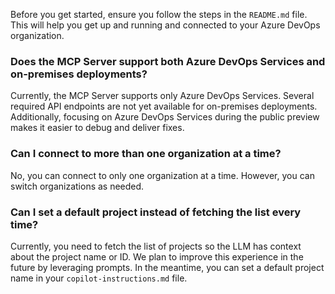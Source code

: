 Before you get started, ensure you follow the steps in the `README.md` file. This will help you get up and running and connected to your Azure DevOps organization.

### Does the MCP Server support both Azure DevOps Services and on-premises deployments?

Currently, the MCP Server supports only Azure DevOps Services. Several required API endpoints are not yet available for on-premises deployments. Additionally, focusing on Azure DevOps Services during the public preview makes it easier to debug and deliver fixes.

### Can I connect to more than one organization at a time?

No, you can connect to only one organization at a time. However, you can switch organizations as needed.

### Can I set a default project instead of fetching the list every time?

Currently, you need to fetch the list of projects so the LLM has context about the project name or ID. We plan to improve this experience in the future by leveraging prompts. In the meantime, you can set a default project name in your `copilot-instructions.md` file.
